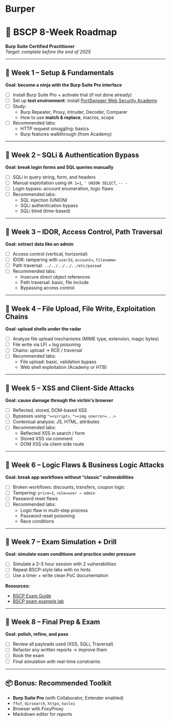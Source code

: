 # Burper

# 🧠 BSCP 8-Week Roadmap
**Burp Suite Certified Practitioner**  
*Target: complete before the end of 2025*

---

## 📅 Week 1 – Setup & Fundamentals
**Goal: become a ninja with the Burp Suite Pro interface**

- [ ] Install Burp Suite Pro + activate trial (if not done already)
- [ ] Set up **test environment**: install [PortSwigger Web Security Academy](https://portswigger.net/web-security)
- [ ] Study:
  - Burp Repeater, Proxy, Intruder, Decoder, Comparer
  - How to use **match & replace**, macros, scope
- [ ] Recommended labs:
  - HTTP request smuggling: basics
  - Burp features walkthrough (from Academy)

---

## 📅 Week 2 – SQLi & Authentication Bypass
**Goal: break login forms and SQL queries manually**

- [ ] SQLi in query string, form, and headers
- [ ] Manual exploitation using `OR 1=1`, `' UNION SELECT`, `-- -`
- [ ] Login bypass: account enumeration, logic flaws
- [ ] Recommended labs:
  - SQL injection (UNION)
  - SQLi authentication bypass
  - SQLi blind (time-based)

---

## 📅 Week 3 – IDOR, Access Control, Path Traversal
**Goal: extract data like an admin**

- [ ] Access control (vertical, horizontal)
- [ ] IDOR: tampering with `userId`, `account=`, `filename=`
- [ ] Path traversal: `../../../../../etc/passwd`
- [ ] Recommended labs:
  - Insecure direct object references
  - Path traversal: basic, file include
  - Bypassing access control

---

## 📅 Week 4 – File Upload, File Write, Exploitation Chains
**Goal: upload shells under the radar**

- [ ] Analyze file upload mechanisms (MIME type, extension, magic bytes)
- [ ] File write via LFI + log poisoning
- [ ] Chains: upload → RCE / traversal
- [ ] Recommended labs:
  - File upload: basic, validation bypass
  - Web shell exploitation (Academy or HTB)

---

## 📅 Week 5 – XSS and Client-Side Attacks
**Goal: cause damage through the victim's browser**

- [ ] Reflected, stored, DOM-based XSS
- [ ] Bypasses using `"><script>`, `"><img onerror=...>`
- [ ] Contextual analysis: JS, HTML, attributes
- [ ] Recommended labs:
  - Reflected XSS in search / form
  - Stored XSS via comment
  - DOM XSS via client-side route

---

## 📅 Week 6 – Logic Flaws & Business Logic Attacks
**Goal: break app workflows without “classic” vulnerabilities**

- [ ] Broken workflows: discounts, transfers, coupon logic
- [ ] Tampering: `price=1`, `role=user → admin`
- [ ] Password reset flaws
- [ ] Recommended labs:
  - Logic flaw in multi-step process
  - Password reset poisoning
  - Race conditions

---

## 📅 Week 7 – Exam Simulation + Drill
**Goal: simulate exam conditions and practice under pressure**

- [ ] Simulate a 2–3 hour session with 2 vulnerabilities
- [ ] Repeat BSCP-style labs with no hints
- [ ] Use a timer + write clean PoC documentation

**Resources:**
- [BSCP Exam Guide](https://portswigger.net/certification/practitioner)
- [BSCP exam example lab](https://portswigger.net/certification/example-exam)

---

## 📅 Week 8 – Final Prep & Exam
**Goal: polish, refine, and pass**

- [ ] Review all payloads used (XSS, SQLi, Traversal)
- [ ] Refactor any written reports → improve them
- [ ] Book the exam
- [ ] Final simulation with real-time constraints

---

## 📦 Bonus: Recommended Toolkit

- **Burp Suite Pro** (with Collaborator, Extender enabled)
- `ffuf`, `dirsearch`, `httpx`, `nuclei`
- Browser with FoxyProxy
- Markdown editor for reports
